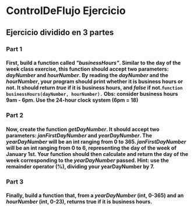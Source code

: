 # ControlDeFlujo Ejercicio
## Ejercicio dividido en 3 partes

### Part 1
#### First, build a function called ***"businessHours"***. Similar to the day of the week class exercise, this function should accept two parameters: ***dayNumber*** and ***hourNumber***. By reading the ***dayNumber*** and the ***hourNumber***, your program should print whether it is business hours or not. It should return ***true*** if it is business hours, and ***false*** if not.`function businessHours(dayNumber, hourNumber).` Obs: consider business hours 9am - 6pm. Use the 24-hour clock system (6pm = 18)

### Part 2
#### Now, create the function ***getDayNumber***. It should accept two parameters: ***janFirstDayNumber*** and ***yearDayNumber***. The ***yearDayNumber*** will be an int ranging from 0 to 365. ***janFirstDayNumber*** will be an int ranging from 0 to 6, representing the day of the week of January 1st. Your function should then calculate and return the day of the week corresponding to the ***yearDayNumber*** passed. **Hint:** use the remainder operator (%), dividing your yearDayNumber by 7.

### Part 3
#### Finally, build a function that, from a ***yearDayNumber*** (int, 0-365) and an ***hourNumber*** (int, 0-23), returns true if it is business hours.
